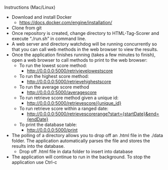 Instructions (Mac/Linux)
- Download and install Docker
    - https://docs.docker.com/engine/installation/
- Clone from git
- Once repository is created, change directory to HTML-Tag-Scorer and execute “./run.sh” in command line.
- A web server and directory watchdog will be running concurrently so that you can call web methods in the web browser to view the results. 
- Once the application finishes running (takes a few minutes to finish), open a web browser to call methods to print to the web browser:
    - To run the lowest score method:
        - http://0.0.0.0:5000/retrivievelowestscore 
    - To run the highest score method:
        - http://0.0.0.0:5000/retrievehighestscore 
    - To run the average score method
        - http://0.0.0.0:5000/averagescore 
    - To run retrieve score method given a unique id:
        - http://0.0.0.0:5000/retrievescore/{unique_id}  
    - To run retrieve score within a ranged date:
        - http://0.0.0.0:5000/retrievescorerange?start={startDate}&end={endDate}
    - To print the database table:
        - http://0.0.0.0:5000/print 
- The polling of a directory allows you to drop off an .html file in the ./data folder. The application automatically parses the file and stores the results into the database.
    - Drop off .html file in data folder to insert into database
- The application will continue to run in the background. To stop the application use Ctrl-c
